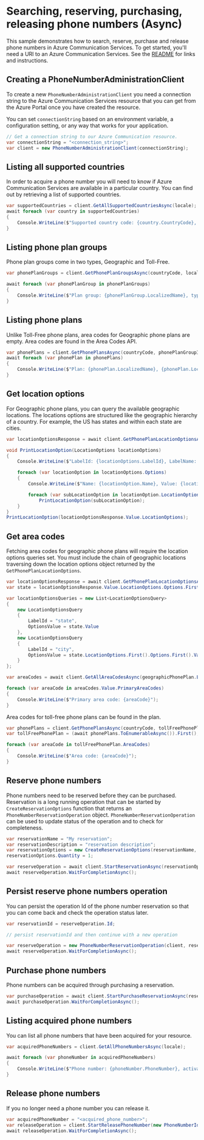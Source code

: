 # Searching, reserving, purchasing, releasing phone numbers (Async)

This sample demonstrates how to search, reserve, purchase and release phone numbers in Azure Communication Services.
To get started, you'll need a URI to an Azure Communication Services. See the [README](https://github.com/Azure/azure-sdk-for-net/blob/master/sdk/communication/Azure.Communication.PhoneNumbers/README.md) for links and instructions.

## Creating a PhoneNumberAdministrationClient

To create a new `PhoneNumberAdministrationClient` you need a connection string to the Azure Communication Services resource that you can get from the Azure Portal once you have created the resource.

You can set `connectionString` based on an environment variable, a configuration setting, or any way that works for your application.

```C# Snippet:CreatePhoneNumberAdministrationClient
// Get a connection string to our Azure Communication resource.
var connectionString = "<connection_string>";
var client = new PhoneNumberAdministrationClient(connectionString);
```

## Listing all supported countries

In order to acquire a phone number you will need to know if Azure Communication Services are available in a particular country. You can find out by retrieving a list of supported countries.

```C# Snippet:GetAllSupportedCountriesAsync
var supportedCountries = client.GetAllSupportedCountriesAsync(locale);
await foreach (var country in supportedCountries)
{
    Console.WriteLine($"Supported country code: {country.CountryCode}, name: {country.LocalizedName}");
}
```

## Listing phone plan groups

Phone plan groups come in two types, Geographic and Toll-Free.

```C# Snippet:GetPhonePlanGroupsAsync
var phonePlanGroups = client.GetPhonePlanGroupsAsync(countryCode, locale);

await foreach (var phonePlanGroup in phonePlanGroups)
{
    Console.WriteLine($"Plan group: {phonePlanGroup.LocalizedName}, type: {phonePlanGroup.PhoneNumberType}");
}
```

## Listing phone plans

Unlike Toll-Free phone plans, area codes for Geographic phone plans are empty. Area codes are found in the Area Codes API.

```C# Snippet:GetPhonePlansAsync
var phonePlans = client.GetPhonePlansAsync(countryCode, phonePlanGroupId, locale);
await foreach (var phonePlan in phonePlans)
{
    Console.WriteLine($"Plan: {phonePlan.LocalizedName}, {phonePlan.LocationType}");
}
```

## Get location options

For Geographic phone plans, you can query the available geographic locations. The locations options are structured like the geographic hierarchy of a country. For example, the US has states and within each state are cities.

```C# Snippet:GetPhonePlanLocationOptionsAsync
var locationOptionsResponse = await client.GetPhonePlanLocationOptionsAsync(countryCode, geographicPhonePlanGroupId, phonePlanId);

void PrintLocationOption(LocationOptions locationOptions)
{
    Console.WriteLine($"LabelId: {locationOptions.LabelId}, LabelName: {locationOptions.LabelName}");

    foreach (var locationOption in locationOptions.Options)
    {
        Console.WriteLine($"Name: {locationOption.Name}, Value: {locationOption.Value}");

        foreach (var subLocationOption in locationOption.LocationOptions)
            PrintLocationOption(subLocationOption);
    }
}
PrintLocationOption(locationOptionsResponse.Value.LocationOptions);
```

## Get area codes

Fetching area codes for geographic phone plans will require the location options queries set. You must include the chain of geographic locations traversing down the location options object returned by the `GetPhonePlanLocationOptions`.

```C# Snippet:GeographicalAreaCodesAsync
var locationOptionsResponse = await client.GetPhonePlanLocationOptionsAsync(countryCode, geographicPhonePlanGroupId, geographicPhonePlanId);
var state = locationOptionsResponse.Value.LocationOptions.Options.First();

var locationOptionsQueries = new List<LocationOptionsQuery>
{
    new LocationOptionsQuery
    {
        LabelId = "state",
        OptionsValue = state.Value
    },
    new LocationOptionsQuery
    {
        LabelId = "city",
        OptionsValue = state.LocationOptions.First().Options.First().Value
    }
};

var areaCodes = await client.GetAllAreaCodesAsync(geographicPhonePlan.LocationType.ToString(), countryCode, geographicPhonePlan.PhonePlanId, locationOptionsQueries);

foreach (var areaCode in areaCodes.Value.PrimaryAreaCodes)
{
    Console.WriteLine($"Primary area code: {areaCode}");
}
```

Area codes for toll-free phone plans can be found in the plan.

```C# Snippet:TollFreePlanAreaCodesAsync
var phonePlans = client.GetPhonePlansAsync(countryCode, tollFreePhonePlanGroup.PhonePlanGroupId, locale);
var tollFreePhonePlan = (await phonePlans.ToEnumerableAsync()).First();

foreach (var areaCode in tollFreePhonePlan.AreaCodes)
{
    Console.WriteLine($"Area code: {areaCode}");
}
```

## Reserve phone numbers

Phone numbers need to be reserved before they can be purchased. Reservation is a long running operation that can be started by `CreateReservationOptions` function that returns an `PhoneNumberReservationOperation` object. `PhoneNumberReservationOperation` can be used to update status of the operation and to check for completeness.

```C# Snippet:ReservePhoneNumbersAsync
var reservationName = "My reservation";
var reservationDescription = "reservation description";
var reservationOptions = new CreateReservationOptions(reservationName, reservationDescription, new[] { phonePlanId }, areaCode);
reservationOptions.Quantity = 1;

var reserveOperation = await client.StartReservationAsync(reservationOptions);
await reserveOperation.WaitForCompletionAsync();
```

## Persist reserve phone numbers operation

You can persist the operation Id of the phone number reservation so that you can come back and check the operation status later.

```C# Snippet:PersistReservePhoneNumbersOperationAsync
var reservationId = reserveOperation.Id;

// persist reservationId and then continue with a new operation

var reserveOperation = new PhoneNumberReservationOperation(client, reservationId);
await reserveOperation.WaitForCompletionAsync();
```

## Purchase phone numbers

Phone numbers can be acquired through purchasing a reservation.

```C# Snippet:StartPurchaseReservationAsync
var purchaseOperation = await client.StartPurchaseReservationAsync(reservationId);
await purchaseOperation.WaitForCompletionAsync();
```

## Listing acquired phone numbers

You can list all phone numbers that have been acquired for your resource.

```C# Snippet:ListAcquiredPhoneNumbersAsync
var acquiredPhoneNumbers = client.GetAllPhoneNumbersAsync(locale);

await foreach (var phoneNumber in acquiredPhoneNumbers)
{
    Console.WriteLine($"Phone number: {phoneNumber.PhoneNumber}, activation state: {phoneNumber.ActivationState}");
}
```

## Release phone numbers

If you no longer need a phone number you can release it.

```C# Snippet:ReleasePhoneNumbersAsync
var acquiredPhoneNumber = "<acquired_phone_number>";
var releaseOperation = client.StartReleasePhoneNumber(new PhoneNumberIdentifier(acquiredPhoneNumber));
await releaseOperation.WaitForCompletionAsync();
```
